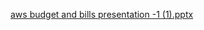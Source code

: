 [aws budget and bills presentation -1 (1).pptx](https://github.com/SowmyaRaji2349/cloud-computing-internship/files/12401172/aws.budget.and.bills.presentation.-1.1.pptx)
